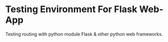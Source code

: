 # Testing Environment For Flask Web-App

Testing routing with python module Flask &amp; other python web frameworks.
